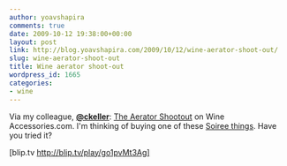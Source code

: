 ```yaml
---
author: yoavshapira
comments: true
date: 2009-10-12 19:38:00+00:00
layout: post
link: http://blog.yoavshapira.com/2009/10/12/wine-aerator-shoot-out/
slug: wine-aerator-shoot-out
title: Wine aerator shoot-out
wordpress_id: 1665
categories:
- wine
---
```


Via my colleague, [**@ckeller**](http://twitter.com/ckeller): [The Aerator Shootout](http://enobytes.org/wine_blog/2009/08/04/wine-accessories-aerator-shoot-out/) on Wine Accessories.com.  I'm thinking of buying one of these [Soiree things](http://www.winesoiree.com/).  Have you tried it?

  


[blip.tv http://blip.tv/play/go1pvMt3Ag]  

